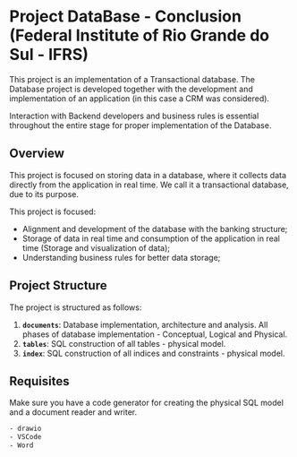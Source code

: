 # Project DataBase - Conclusion (Federal Institute of Rio Grande do Sul - IFRS)

This project is an implementation of a Transactional database. The Database project is developed together with the development and implementation of an application (in this case a CRM was considered).

Interaction with Backend developers and business rules is essential throughout the entire stage for proper implementation of the Database.

## Overview

This project is focused on storing data in a database, where it collects data directly from the application in real time. We call it a transactional database, due to its purpose.

This project is focused:

- Alignment and development of the database with the banking structure;
- Storage of data in real time and consumption of the application in real time (Storage and visualization of data);
- Understanding business rules for better data storage;

## Project Structure

The project is structured as follows:

1. **`documents`**: Database implementation, architecture and analysis. All phases of database implementation - Conceptual, Logical and Physical.
2. **`tables`**: SQL construction of all tables - physical model.
3. **`index`**: SQL construction of all indices and constraints - physical model.

## Requisites

Make sure you have a code generator for creating the physical SQL model and a document reader and writer.

```bash
- drawio
- VSCode
- Word